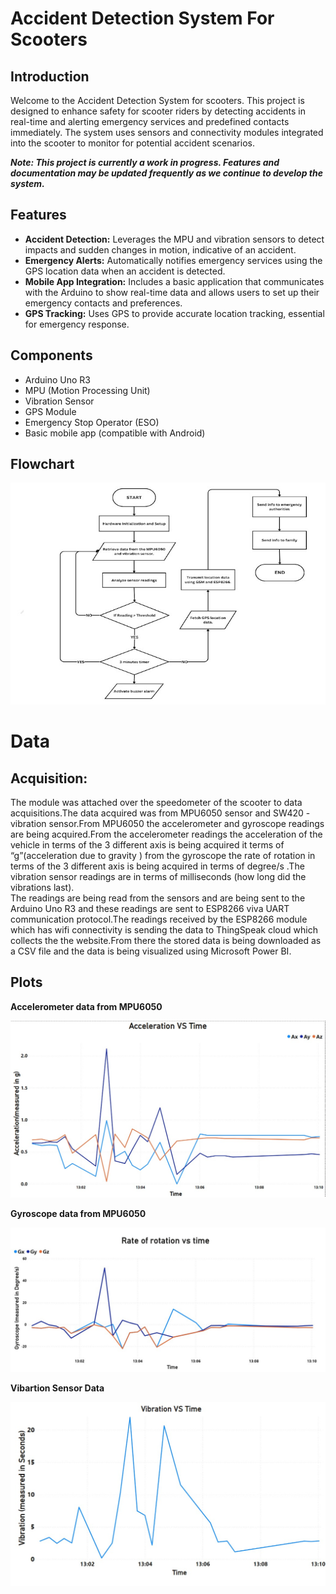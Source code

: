 # Accident Detection System For Scooters

## Introduction
Welcome to the Accident Detection System for scooters. This project is designed to enhance safety for scooter riders by detecting accidents in real-time and alerting emergency services and predefined contacts immediately. The system uses sensors and connectivity modules integrated into the scooter to monitor for potential accident scenarios.

***Note: This project is currently a work in progress. Features and documentation may be updated frequently as we continue to develop the system.***

## Features
- **Accident Detection:** Leverages the MPU and vibration sensors to detect impacts and sudden changes in motion, indicative of an accident.
- **Emergency Alerts:** Automatically notifies emergency services using the GPS location data when an accident is detected.
- **Mobile App Integration:** Includes a basic application that communicates with the Arduino to show real-time data and allows users to set up their emergency contacts and preferences.
- **GPS Tracking:** Uses GPS to provide accurate location tracking, essential for emergency response.

## Components
- Arduino Uno R3
- MPU (Motion Processing Unit)
- Vibration Sensor
- GPS Module
- Emergency Stop Operator (ESO)
- Basic mobile app (compatible with Android)

## Flowchart
![Flowchart](./flowchart.jpg)

# Data 
## Acquisition: 
The module was attached over the speedometer of the scooter to data acquisitions.The data acquired was from MPU6050 sensor and  SW420 -vibration sensor.From MPU6050 the accelerometer and gyroscope readings are being acquired.From the accelerometer readings the acceleration of the vehicle in terms of the 3 different axis is being acquired it terms of “g”(acceleration due to gravity ) from the gyroscope the rate of rotation in terms of the 3 different axis is being acquired in terms of degree/s .The vibration sensor readings are in terms of milliseconds (how long did the vibrations last).<br>
The readings are being read from the sensors and are being sent to the Arduino Uno R3 and these readings are sent to ESP8266 viva UART communication protocol.The readings received by the ESP8266 module which has wifi connectivity is sending the data to ThingSpeak cloud which collects the the website.From there the stored data is being downloaded as a CSV file and the data is being visualized using Microsoft Power BI.

## Plots
**Accelerometer data from MPU6050**

![Accel.data](./Accelrometer.jpg)

**Gyroscope data from MPU6050**

![Gyro data](./Gyroscope.jpg)

**Vibartion Sensor Data**

![Vibr. data](./Vibration_sensor.jpg)




  
